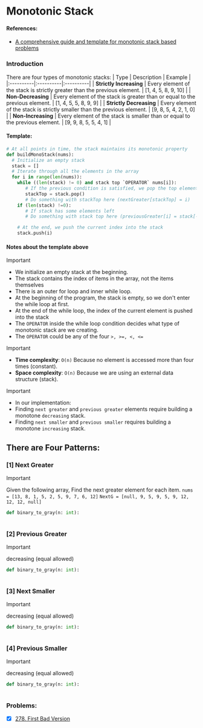 # Monotonic Stack

#### References:
- [A comprehensive guide and template for monotonic stack based problems](https://leetcode.com/discuss/study-guide/2347639/A-comprehensive-guide-and-template-for-monotonic-stack-based-problems)

### Introduction
There are four types of monotonic stacks:
| Type  | Description |  Example |
|:----------|:----------|:----------|
| **Strictly Increasing**  | Every element of the stack is strictly greater than the previous element.     | [1, 4, 5, 8, 9, 10]    |
| **Non-Decreasing**       | Every element of the stack is greater than or equal to the previous element.  | [1, 4, 5, 5, 8, 9, 9]  |
| **Strictly Decreasing**  | Every element of the stack is strictly smaller than the previous element.     | [9, 8, 5, 4, 2, 1, 0]  |
| **Non-Increasing**       | Every element of the stack is smaller than or equal to the previous element.  | [9, 9, 8, 5, 5, 4, 1]  |

 #### Template:
 ```python
 # At all points in time, the stack maintains its monotonic property
 def buildMonoStack(nums):
   # Initialize an empty stack
   stack = []
   # Iterate through all the elements in the array
   for i in range(len(nums)):
     while ((len(stack) != 0) and stack top `OPERATOR` nums[i]):
        # If the previous condition is satisfied, we pop the top element
        stackTop = stack.pop()
        # Do something with stackTop here (nextGreater[stackTop] = i)
     if (len(stack) !=0):
        # If stack has some elements left
        # Do something with stack top here (previousGreater[i] = stack[-1])

     # At the end, we push the current index into the stack
     stack.push(i)    
 ```
 #### Notes about the template above
 > [!IMPORTANT]
 > - We initialize an empty stack at the beginning.
 > - The stack contains the index of items in the array, not the items themselves
 > - There is an outer for loop and inner while loop.
 > - At the beginning of the program, the stack is empty, so we don't enter the while loop at first. 
 > - At the end of the while loop, the index of the current element is pushed into the stack
 > - The `OPERATOR` inside the while loop condition decides what type of monotonic stack are we creating.
 > - The `OPERATOR` could be any of the four `>, >=, <, <=`
 
 > [!IMPORTANT]
 > - **Time complexity**:  `O(n)` Because no element is accessed more than four times (constant). 
 > - **Space complexity**: `O(n)` Because we are using an external data structure (stack).
 
 > [!IMPORTANT]
 > - In our implementation:
 >  -  Finding `next greater` and `previous greater` elements require building a monotone `decreasing` stack.
>   -  Finding `next smaller` and `previous smaller` requires building a monotone `increasing` stack.
 
 ## There are Four Patterns:
  ### [1] Next Greater
  > [!IMPORTANT]
  > Given the following array, Find the next greater element for each item.
  > `nums  = [13, 8, 1, 5, 2, 5, 9, 7, 6, 12]`
  > `NextG = [null, 9, 5, 9, 5, 9, 12, 12, 12, null]`
    
 ```python
 def binary_to_gray(n: int):      
  
 ```

  ### [2] Previous Greater	
  > [!IMPORTANT]
  >  decreasing (equal allowed)	
    
 ```python
 def binary_to_gray(n: int):      
  
 ```

  ### [3] Next Smaller	
  > [!IMPORTANT]
  >  decreasing (equal allowed)	
    
 ```python
 def binary_to_gray(n: int):      
  
 ```

  ### [4] Previous Smaller	
  > [!IMPORTANT]
  >  decreasing (equal allowed)	
    
 ```python
 def binary_to_gray(n: int):      
  
 ```

### Problems: 
- [x] [278. First Bad Version](https://leetcode.com/problems/first-bad-version/description/) 
